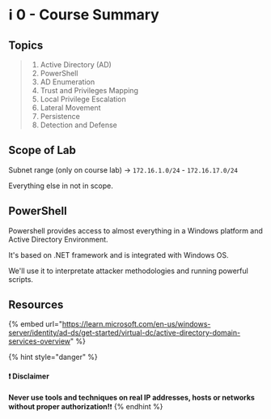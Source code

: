 # ℹ️ 0 - Course Summary

## Topics

> 1. Active Directory (AD)
> 2. PowerShell
> 3. AD Enumeration
> 4. Trust and Privileges Mapping
> 5. Local Privilege Escalation
> 6. Lateral Movement
> 7. Persistence
> 8. Detection and Defense

## Scope of Lab

Subnet range (only on course lab) -> `172.16.1.0/24` - `172.16.17.0/24`

Everything else in not in scope.

## PowerShell

Powershell provides access to almost everything in a Windows platform and Active Directory Environment.

It's based on .NET framework and is integrated with Windows OS.

We'll use it to interpretate attacker methodologies and running powerful scripts.

## Resources

{% embed url="https://learn.microsoft.com/en-us/windows-server/identity/ad-ds/get-started/virtual-dc/active-directory-domain-services-overview" %}

{% hint style="danger" %}
#### ❗ Disclaimer&#x20;

**Never use tools and techniques on real IP addresses, hosts or networks without proper     authorization!**❗
{% endhint %}
